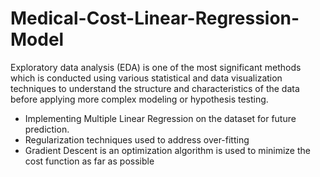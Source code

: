 # Medical-Cost-Linear-Regression-Model
Exploratory data analysis (EDA) is one of the most significant methods which is conducted using various statistical and data visualization techniques to understand the structure and characteristics of the data before applying more complex modeling or hypothesis testing.
- Implementing Multiple Linear Regression on the dataset for future prediction.
- Regularization techniques used to address over-fitting
- Gradient Descent is an optimization algorithm is used to minimize the cost function as far as possible
